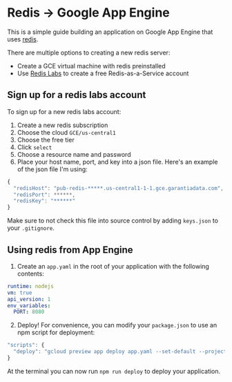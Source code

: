 # Redis -> Google App Engine

This is a simple guide building an application on Google App Engine that uses [redis](http://redis.io/).   

There are multiple options to creating a new redis server:
- Create a GCE virtual machine with redis preinstalled
- Use [Redis Labs](https://redislabs.com/signup-gce-lp1) to create a free Redis-as-a-Service account

## Sign up for a redis labs account

To sign up for a new redis labs account:

1. Create a new redis subscription
2. Choose the cloud `GCE/us-central1`
3. Choose the free tier
4. Click `select` 
5. Choose a resource name and password
6. Place your host name, port, and key into a json file.  Here's an example of the json file I'm using:

```js
{
  "redisHost": "pub-redis-*****.us-central1-1-1.gce.garantiadata.com",
  "redisPort": ******,
  "redisKey": "******"
}
```

Make sure to not check this file into source control by adding `keys.json` to your `.gitignore`. 


## Using redis from App Engine

1. Create an `app.yaml` in the root of your application with the following contents:

```yaml
runtime: nodejs
vm: true
api_version: 1
env_variables:
  PORT: 8080
```

2. Deploy! For convenience, you can modify your `package.json` to use an npm script for deployment:

```js
"scripts": {
  "deploy": "gcloud preview app deploy app.yaml --set-default --project [project id]"
}
```

At the terminal you can now run `npm run deploy` to deploy your application. 
